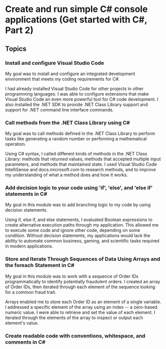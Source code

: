 # Create and run simple C# console applications (Get started with C#, Part 2)
## Topics
### Install and configure Visual Studio Code 
My goal was to install and configure an integrated development environment that meets my coding requirements for C#.

I had already installed Visual Studio Code for other projects in other programming languages. I was able to configure extensions that make Visual Studio Code an even more powerful tool for C# code development. I also installed the .NET SDK to provide .NET Class Library support and support for .NET command line interface commands.

### Call methods from the .NET Class Library using C#
My goal was to call methods defined in the .NET Class Library to perform tasks like generating a random number or performing a mathematical operation.

Using C# syntax, I called different kinds of methods in the .NET Class Library: methods that returned values, methods that accepted multiple input parameters, and methods that maintained state. I used Visual Studio Code IntelliSense and docs.microsoft.com to research methods, and to improve my understanding of what a method does and how it works.

### Add decision logic to your code using 'if', 'else', and 'else if' statements in C#
My goal in this module was to add branching logic to my code by using decision statements.

Using if, else if, and else statements, I evaluated Boolean expressions to create alternative execution paths through my application. This allowed me to execute some code and ignore other code, depending on some condition. Without decision statements, my applications would lack the ability to automate common business, gaming, and scientific tasks required in modern applications.

### Store and Iterate Through Sequences of Data Using Arrays and the foreach Statement in C#
My goal in this module was to work with a sequence of Order IDs programmatically to identify potentially fraudulent orders. I created an array of Order IDs, then iterated through each element of the sequence looking for a common fraud trait.

Arrays enabled me to store each Order ID as an element of a single variable. I addressed a specific element of the array using an index -- a zero-based numeric value. I were able to retrieve and set the value of each element. I iterated through the elements of the array to inspect or output each element's value.

### Create readable code with conventions, whitespace, and comments in C#
